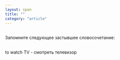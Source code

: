 ```yaml
---
layout: span
title: ""
category: "article"
---
```

<section class='rules'><span><br>Запомните следующее застывшее словосочетание:<br><br>

to watch   TV - смотреть телевизор<br></span></section>